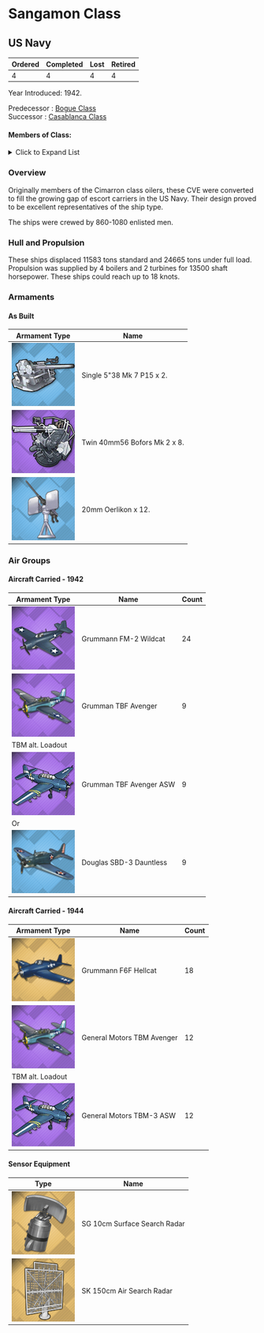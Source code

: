 # Sangamon Class
## US Navy

Ordered | Completed | Lost | Retired
 ------ | ------ | ------ | ------ 
4 | 4 | 4 | 4 <br/>
 
Year Introduced: 1942. <br/>
 
Predecessor : [Bogue Class](/History/NYI.md) <br/>
Successor : [Casablanca Class](/History/USN/CVE/CasablancaClass.md) <br/>

#### Members of Class: <br/>

<details>
	<summary>Click to Expand List</summary>
	
Icon | Name | Hull Number | Present
| ------ | ------ | ------ |  ------ |
![UnknownCVL](/Icons/Ship/UnknownCVL.png) | Sangamon | CVE-26 | No <br/>
![UnknownCVL](/Icons/Ship/UnknownCVL.png) | Suwannee | CVE-27 | No <br/>
![UnknownCVL](/Icons/Ship/UnknownCVL.png) | Chenango | CVE-28 | No <br/>
![UnknownCVL](/Icons/Ship/UnknownCVL.png) | Santee | CVE-29 | No <br/>


</details>

### Overview

Originally members of the Cimarron class oilers, these CVE were converted to fill the growing gap of escort carriers in the US Navy. Their design proved to be excellent representatives of the ship type.

The ships were crewed by 860-1080 enlisted men. <br/>

### Hull and Propulsion

These ships displaced 11583 tons standard and 24665 tons under full load. Propulsion was supplied by 4 boilers and 2 turbines for 13500 shaft horsepower. These ships could reach up to 18 knots. 

### Armaments

#### As Built

Armament Type | Name |
 ------ | ------ |
![Single5in38Mk21](/Icons/Equipment/Guns/DD/5in38Mk21.png) | Single 5"38 Mk 7 P15 x 2.
![Twin40mmBofors](/Icons/Equipment/AA/Twin40mmUSN.png) | Twin 40mm56 Bofors Mk 2 x 8.
![20mmOerlikon](/Icons/Equipment/AA/20mmOerlikon.png) | 20mm Oerlikon x 12.

### Air Groups

#### Aircraft Carried - 1942

Armament Type | Name | Count |
 ------ | ------ | ------ |
![F4F](/Icons/Equipment/Aircraft/Fighter/F4FWildcat.png) | Grummann FM-2 Wildcat | 24
![TBF](/Icons/Equipment/Aircraft/Torpedo/TBFAvenger.png) | Grumman TBF Avenger | 9
 | TBM alt. Loadout | 
![TMBASW](/Icons/Equipment/Auxiliary/TBM3ASW.png) | Grumman TBF Avenger ASW | 9
 | Or | 
 ![SBD3](/Icons/Equipment/Aircraft/Bomber/SBD-3Dauntless.png) | Douglas SBD-3 Dauntless | 9

#### Aircraft Carried - 1944

Armament Type | Name | Count |
 ------ | ------ | ------ |
![F6F](/Icons/Equipment/Aircraft/Fighter/F6FHellcat.png) | Grummann F6F Hellcat | 18
![TBF](/Icons/Equipment/Aircraft/Torpedo/TBFAvenger.png) | General Motors TBM Avenger | 12
 | TBM alt. Loadout | 
![TMBASW](/Icons/Equipment/Auxiliary/TBM3ASW.png) | General Motors TBM-3 ASW | 12

#### Sensor Equipment

Type | Name |
 ------ | ------ |
![SGRadar](/Icons/Equipment/Auxiliary/SGRadar.png) | SG 10cm Surface Search Radar
![SKRadar](/Icons/Equipment/Auxiliary/SKRadar.png) | SK 150cm Air Search Radar
